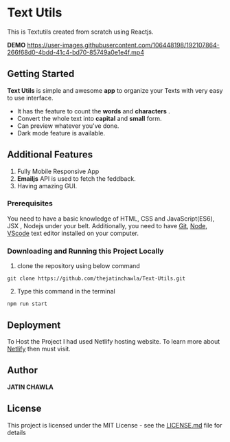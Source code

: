 # Text Utils

This is Textutils created from scratch using Reactjs.

**DEMO**
https://user-images.githubusercontent.com/106448198/192107864-266f68d0-4bdd-41c4-bd70-85749a0e1e4f.mp4

## Getting Started

**Text Utils** is simple and awesome **app** to organize your Texts with very easy to use interface. 

- It has the feature to count the **words** and **characters** .
- Convert the whole text into **capital** and **small** form.
- Can preview whatever you've done.
- Dark mode feature is available.

## Additional Features

1. Fully Mobile Responsive App
2. **Emailjs** API is used to fetch the feddback.
3. Having amazing GUI.

### Prerequisites

You need to have a basic knowledge of HTML, CSS and JavaScript(ES6), JSX , Nodejs under your belt. Additionally, you need to have [Git](https://gist.github.com/derhuerst/1b15ff4652a867391f03), [Node](https://nodejs.org/en/), [VScode](https://code.visualstudio.com/download) text editor installed on your computer.

### Downloading and Running this Project Locally
1. clone the repository using below command
```
git clone https://github.com/thejatinchawla/Text-Utils.git
```
2. Type this command in the terminal
```
npm run start
```

## Deployment

To Host the Project I had used Netlify hosting website. To learn more about [Netlify](https://www.netlify.com/) then must visit.

## Author

**JATIN CHAWLA**

## License

This project is licensed under the MIT License - see the [LICENSE.md](LICENSE.md) file for details
